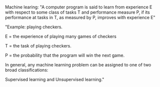 Machine learing: "A computer program is said to learn from experience E with respect to some class of tasks T and performance measure P, if its performance at tasks in T, as measured by P, improves with experience E"

"Example: playing checkers.

E = the experience of playing many games of checkers

T = the task of playing checkers.

P = the probability that the program will win the next game.

In general, any machine learning problem can be assigned to one of two broad classifications:

Supervised learning and Unsupervised learning."
